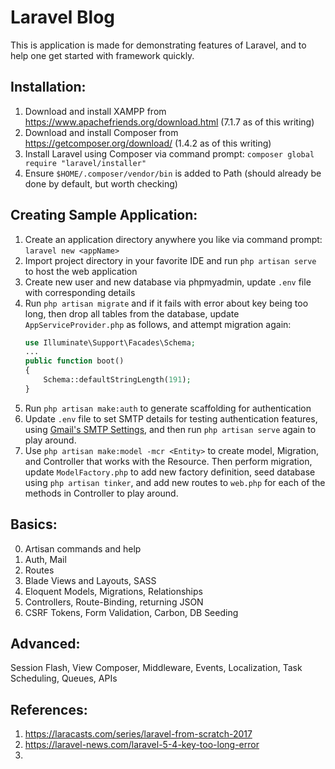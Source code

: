 # Laravel Blog
This is application is made for demonstrating features of Laravel, and to help one get started with framework quickly.

## Installation:
1. Download and install XAMPP from https://www.apachefriends.org/download.html (7.1.7 as of this writing)
2. Download and install Composer from https://getcomposer.org/download/ (1.4.2 as of this writing)
3. Install Laravel using Composer via command prompt: `composer global require "laravel/installer"`
4. Ensure `$HOME/.composer/vendor/bin` is added to Path (should already be done by default, but worth checking)
		
## Creating Sample Application:
1. Create an application directory anywhere you like via command prompt: `laravel new <appName>`
2. Import project directory in your favorite IDE and run `php artisan serve` to host the web application
3. Create new user and new database via phpmyadmin, update `.env` file with corresponding details
4. Run `php artisan migrate` and if it fails with error about key being too long, then drop all tables from the database, update `AppServiceProvider.php` as follows, and attempt migration again:
    ```php
    use Illuminate\Support\Facades\Schema;
    ...
    public function boot()
    {
        Schema::defaultStringLength(191);
    }
    ```
5. Run `php artisan make:auth` to generate scaffolding for authentication
6. Update `.env` file to set SMTP details for testing authentication features, using [Gmail's SMTP Settings](https://support.google.com/a/answer/176600?hl=en), and then run `php artisan serve` again to play around.
7. Use `php artisan make:model -mcr <Entity>` to create model, Migration, and Controller that works with the Resource. Then perform migration, update `ModelFactory.php` to add new factory definition, seed database using `php artisan tinker`, and add new routes to `web.php` for each of the methods in Controller to play around.
	
## Basics:
0. Artisan commands and help
1. Auth, Mail
2. Routes
3. Blade Views and Layouts, SASS
4. Eloquent Models, Migrations, Relationships
5. Controllers, Route-Binding, returning JSON
6. CSRF Tokens, Form Validation, Carbon, DB Seeding

## Advanced:
Session Flash, View Composer, Middleware, Events, Localization, Task Scheduling, Queues, APIs

## References:
1. https://laracasts.com/series/laravel-from-scratch-2017
2. https://laravel-news.com/laravel-5-4-key-too-long-error
3. 